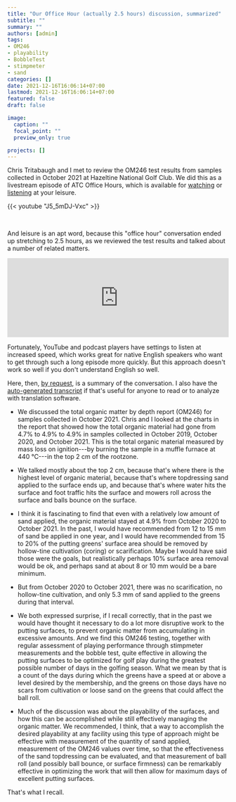 ```yaml
---
title: "Our Office Hour (actually 2.5 hours) discussion, summarized"
subtitle: ""
summary: ""
authors: [admin]
tags: 
- OM246
- playability
- BobbleTest
- stimpmeter
- sand
categories: []
date: 2021-12-16T16:06:14+07:00
lastmod: 2021-12-16T16:06:14+07:00
featured: false
draft: false

image:
  caption: ""
  focal_point: ""
  preview_only: true

projects: []
---
```


Chris Tritabaugh and I met to review the OM246 test results from samples collected in October 2021 at Hazeltine National Golf Club. We did this as a livestream episode of ATC Office Hours, which is available for [watching](https://youtu.be/J5_5mDJ-Vxc) or [listening](https://share.transistor.fm/s/b7418028) at your leisure.

{{< youtube "J5_5mDJ-Vxc" >}}

<br>

And leisure is an apt word, because this "office hour" conversation ended up stretching to 2.5 hours, as we reviewed the test results and talked about a number of related matters.

<iframe width="100%" height="180" frameborder="no" scrolling="no" seamless src="https://share.transistor.fm/e/b7418028/dark"></iframe>

<br>

Fortunately, YouTube and podcast players have settings to listen at increased speed, which works great for native English speakers who want to get through such a long episode more quickly. But this approach doesn't work so well if you don't understand English so well. 

Here, then, [by request](https://twitter.com/FrancoisViovy/status/1471024683948691457?s=20), is a summary of the conversation. I also have the [auto-generated transcript](https://www.asianturfgrass.com/post/office-hour-discussion-summarized/transcript_woods_tritabaugh.txt) if that's useful for anyone to read or to analyze with translation software.

* We discussed the total organic matter by depth report (OM246) for samples collected in October 2021. Chris and I looked at the charts in the report that showed how the total organic material had gone from 4.7% to 4.9% to 4.9% in samples collected in October 2019, October 2020, and October 2021. This is the total organic material measured by mass loss on ignition---by burning the sample in a muffle furnace at 440 °C---in the top 2 cm of the rootzone. 

* We talked mostly about the top 2 cm, because that's where there is the highest level of organic material, because that's where topdressing sand applied to the surface ends up, and because that's where water hits the surface and foot traffic hits the surface and mowers roll across the surface and balls bounce on the surface. 

* I think it is fascinating to find that even with a relatively low amount of sand applied, the organic material stayed at 4.9% from October 2020 to October 2021. In the past, I would have recommended from 12 to 15 mm of sand be applied in one year, and I would have recommended from 15 to 20% of the putting greens' surface area should be removed by hollow-tine cultivation (coring) or scarification. Maybe I would have said those were the goals, but realistically perhaps 10% surface area removal would be ok, and perhaps sand at about 8 or 10 mm would be a bare minimum. 

* But from October 2020 to October 2021, there was no scarification, no hollow-tine cultivation, and only 5.3 mm of sand applied to the greens during that interval. 

* We both expressed surprise, if I recall correctly, that in the past we would have thought it necessary to do a lot more disruptive work to the putting surfaces, to prevent organic matter from accumulating in excessive amounts. And we find this OM246 testing, together with regular assessment of playing performance through stimpmeter measurements and the bobble test, quite effective in allowing the putting surfaces to be optimized for golf play during the greatest possible number of days in the golfing season. What we mean by that is a count of the days during which the greens have a speed at or above a level desired by the membership, and the greens on those days have no scars from cultivation or loose sand on the greens that could affect the ball roll.

* Much of the discussion was about the playability of the surfaces, and how this can be accomplished while still effectively managing the organic matter. We recommended, I think, that a way to accomplish the desired playability at any facility using this type of approach might be effective with measurement of the quantity of sand applied, measurement of the OM246 values over time, so that the effectiveness of the sand topdressing can be evaluated, and that measurement of ball roll (and possibly ball bounce, or surface firmness) can be remarkably effective in optimizing the work that will then allow for maximum days of excellent putting surfaces.

That's what I recall. 


